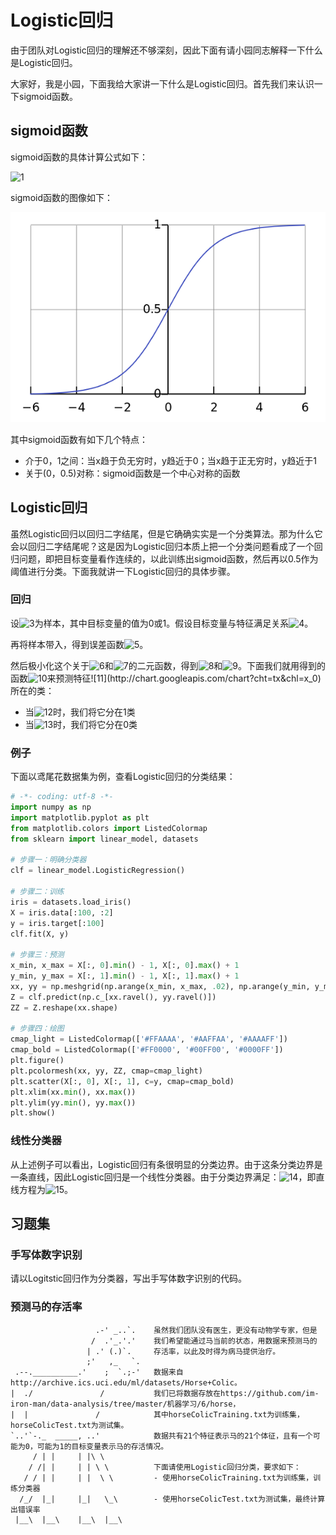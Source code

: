 # Logistic回归

由于团队对Logistic回归的理解还不够深刻，因此下面有请小园同志解释一下什么是Logistic回归。

大家好，我是小园，下面我给大家讲一下什么是Logistic回归。首先我们来认识一下sigmoid函数。

## sigmoid函数

sigmoid函数的具体计算公式如下：

![1](http://chart.googleapis.com/chart?cht=tx&chl=%5Csigma(x)%3D%5Cfrac%7B1%7D%7B1%2Be%5E%7B-x%7D%7D)

sigmoid函数的图像如下：

![2](https://github.com/im-iron-man/data-analysis/blob/master/%E6%9C%BA%E5%99%A8%E5%AD%A6%E4%B9%A0/6/image/1.png)

其中sigmoid函数有如下几个特点：

- 介于0，1之间：当x趋于负无穷时，y趋近于0；当x趋于正无穷时，y趋近于1
- 关于(0，0.5)对称：sigmoid函数是一个中心对称的函数

## Logistic回归

虽然Logistic回归以回归二字结尾，但是它确确实实是一个分类算法。那为什么它会以回归二字结尾呢？这是因为Logistic回归本质上把一个分类问题看成了一个回归问题，即把目标变量看作连续的，以此训练出sigmoid函数，然后再以0.5作为阈值进行分类。下面我就讲一下Logistic回归的具体步骤。

### 回归

设![3](http://chart.googleapis.com/chart?cht=tx&chl=(x%5E%7B(i)%7D%2Cy%5E%7B(i)%7D)_%7B1%5Cleq%20i%5Cleq%20n%7D)为样本，其中目标变量的值为0或1。假设目标变量与特征满足关系![4](http://chart.googleapis.com/chart?cht=tx&chl=f(x)%3D%5Csigma(%5Ctheta_0%2B%5Ctheta_1%20x))。

再将样本带入，得到误差函数![5](http://chart.googleapis.com/chart?cht=tx&chl=h(%5Ctheta_0%2C%5Ctheta_1)%3D%5Csum%5Climits_%7Bi%3D1%7D%5En(f(x%5E%7B(i)%7D)-y%5E%7B(i)%7D)%5E2)。

然后极小化这个关于![6](http://chart.googleapis.com/chart?cht=tx&chl=%5Ctheta_0)和![7](http://chart.googleapis.com/chart?cht=tx&chl=%5Ctheta_1)的二元函数，得到![8](http://chart.googleapis.com/chart?cht=tx&chl=%5Chat%7B%5Ctheta_0%7D)和![9](http://chart.googleapis.com/chart?cht=tx&chl=%5Chat%7B%5Ctheta_1%7D)。下面我们就用得到的函数![10](http://chart.googleapis.com/chart?cht=tx&chl=%5Chat%7Bf%7D(x)%3D%5Csigma(%5Chat%7B%5Ctheta_0%7D%2B%5Chat%7B%5Ctheta_1%7Dx))来预测特征![11](http://chart.googleapis.com/chart?cht=tx&chl=x_0)所在的类：

- 当![12](http://chart.googleapis.com/chart?cht=tx&chl=%5Chat%7Bf%7D(x_0)%3E0.5)时，我们将它分在1类
- 当![13](http://chart.googleapis.com/chart?cht=tx&chl=%5Chat%7Bf%7D(x_0)%3C0.5)时，我们将它分在0类

### 例子

下面以鸢尾花数据集为例，查看Logistic回归的分类结果：

```python
# -*- coding: utf-8 -*-
import numpy as np
import matplotlib.pyplot as plt
from matplotlib.colors import ListedColormap
from sklearn import linear_model, datasets

# 步骤一：明确分类器
clf = linear_model.LogisticRegression()

# 步骤二：训练
iris = datasets.load_iris()
X = iris.data[:100, :2]
y = iris.target[:100]
clf.fit(X, y)

# 步骤三：预测
x_min, x_max = X[:, 0].min() - 1, X[:, 0].max() + 1
y_min, y_max = X[:, 1].min() - 1, X[:, 1].max() + 1
xx, yy = np.meshgrid(np.arange(x_min, x_max, .02), np.arange(y_min, y_max, .02))
Z = clf.predict(np.c_[xx.ravel(), yy.ravel()])
ZZ = Z.reshape(xx.shape)

# 步骤四：绘图
cmap_light = ListedColormap(['#FFAAAA', '#AAFFAA', '#AAAAFF'])
cmap_bold = ListedColormap(['#FF0000', '#00FF00', '#0000FF'])
plt.figure()
plt.pcolormesh(xx, yy, ZZ, cmap=cmap_light)
plt.scatter(X[:, 0], X[:, 1], c=y, cmap=cmap_bold)
plt.xlim(xx.min(), xx.max())
plt.ylim(yy.min(), yy.max())
plt.show()
```

### 线性分类器

从上述例子可以看出，Logistic回归有条很明显的分类边界。由于这条分类边界是一条直线，因此Logistic回归是一个线性分类器。由于分类边界满足：![14](http://chart.googleapis.com/chart?cht=tx&chl=%5Chat%7Bf%7D(x)%3D0.5)，即直线方程为![15](http://chart.googleapis.com/chart?cht=tx&chl=%5Ctheta_0%2B%5Ctheta_1x%3D0)。

## 习题集

### 手写体数字识别

请以Logitstic回归作为分类器，写出手写体数字识别的代码。

### 预测马的存活率


```
                   .-' _..`.    虽然我们团队没有医生，更没有动物学专家，但是
                  /  .'_.'.'    我们希望能通过马当前的状态，用数据来预测马的
                 | .' (.)`.     存活率，以此及时得为病马提供治疗。
                 ;'   ,_   `.   
 .--.__________.'    ;  `.;-'   数据来自http://archive.ics.uci.edu/ml/datasets/Horse+Colic。
|  ./               /           我们已将数据存放在https://github.com/im-iron-man/data-analysis/tree/master/机器学习/6/horse，
|  |               /            其中horseColicTraining.txt为训练集，horseColicTest.txt为测试集。
`..'`-._  _____, ..'            数据共有21个特征表示马的21个体征，且有一个可能为0，可能为1的目标变量表示马的存活情况。
     / | |     | |\ \           
    / /| |     | | \ \          下面请使用Logistic回归分类，要求如下：
   / / | |     | |  \ \         - 使用horseColicTraining.txt为训练集，训练分类器
  /_/  |_|     |_|   \_\        - 使用horseColicTest.txt为测试集，最终计算出错误率
 |__\  |__\    |__\  |__\ 
```

